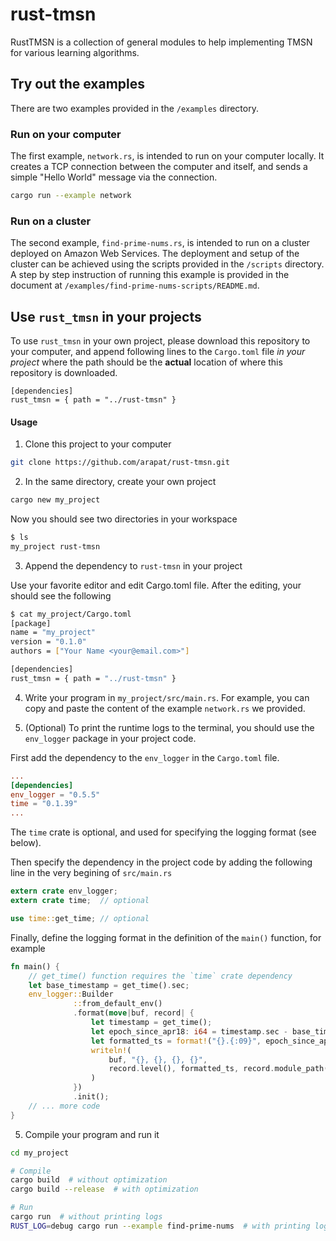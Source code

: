 # rust-tmsn

RustTMSN is a collection of general modules to help implementing TMSN
for various learning algorithms.

## Try out the examples

There are two examples provided in the `/examples` directory.

### Run on your computer

The first example, `network.rs`, is intended to run on your computer locally.
It creates a TCP connection between the computer and itself, and sends a simple
"Hello World" message via the connection.

```bash
cargo run --example network
```

### Run on a cluster

The second example, `find-prime-nums.rs`, is intended to run on
a cluster deployed on Amazon Web Services.
The deployment and setup of the cluster can be achieved using
the scripts provided in the `/scripts` directory.
A step by step instruction of running this example is provided
in the document at `/examples/find-prime-nums-scripts/README.md`.

## Use `rust_tmsn` in your projects

To use `rust_tmsn` in your own project, please download this repository
to your computer, and append following lines to the `Cargo.toml` file
_in your project_ where the path should be the **actual** location of where
this repository is downloaded.

```
[dependencies]
rust_tmsn = { path = "../rust-tmsn" }
```

#### Usage

1. Clone this project to your computer

```bash
git clone https://github.com/arapat/rust-tmsn.git
```

2. In the same directory, create your own project

```bash
cargo new my_project
```

Now you should see two directories in your workspace

```bash
$ ls
my_project rust-tmsn
```

3. Append the dependency to `rust-tmsn` in your project

Use your favorite editor and edit Cargo.toml file.
After the editing, your should see the following
```bash
$ cat my_project/Cargo.toml
[package]
name = "my_project"
version = "0.1.0"
authors = ["Your Name <your@email.com>"]

[dependencies]
rust_tmsn = { path = "../rust-tmsn" }
```

4. Write your program in `my_project/src/main.rs`. For example,
you can copy and paste the content of the example `network.rs`
we provided.

5. (Optional) To print the runtime logs to the terminal, you should use
the `env_logger` package in your project code.

First add the dependency to the `env_logger` in the `Cargo.toml` file.

```toml
...
[dependencies]
env_logger = "0.5.5"
time = "0.1.39"
...
```

The `time` crate is optional, and used for specifying the logging format (see below).

Then specify the dependency in the project code by adding
the following line in the very begining of `src/main.rs`

```rust
extern crate env_logger;
extern crate time;  // optional

use time::get_time; // optional
```

Finally, define the logging format in the definition of the `main()` function,
for example

```rust
fn main() {
    // get_time() function requires the `time` crate dependency
    let base_timestamp = get_time().sec;
    env_logger::Builder
              ::from_default_env()
              .format(move|buf, record| {
                  let timestamp = get_time();
                  let epoch_since_apr18: i64 = timestamp.sec - base_timestamp;
                  let formatted_ts = format!("{}.{:09}", epoch_since_apr18, timestamp.nsec);
                  writeln!(
                      buf, "{}, {}, {}, {}",
                      record.level(), formatted_ts, record.module_path().unwrap(), record.args()
                  )
              })
              .init();
    // ... more code
}
```

5. Compile your program and run it

```bash
cd my_project

# Compile
cargo build  # without optimization
cargo build --release  # with optimization

# Run
cargo run  # without printing logs
RUST_LOG=debug cargo run --example find-prime-nums  # with printing logs
```
